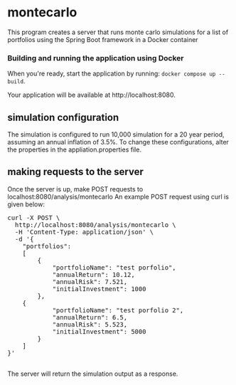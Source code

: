 # montecarlo
This program creates a server that runs monte carlo simulations for a list of portfolios using the Spring Boot framework in a Docker container

### Building and running the application using Docker
When you're ready, start the application by running:
`docker compose up --build`.

Your application will be available at http://localhost:8080.

## simulation configuration
The simulation is configured to run 10,000 simulation for a 20 year period, assuming an annual inflation of 3.5%.
To change these configurations, alter the properties in the appliation.properties file.

## making requests to the server
Once the server is up, make POST requests to localhost:8080/analysis/montecarlo
An example POST request using curl is given below:

<pre>
curl -X POST \
  http://localhost:8080/analysis/montecarlo \
  -H 'Content-Type: application/json' \
  -d '{
	"portfolios":
	[
		{
			"portfolioName": "test porfolio",
			"annualReturn": 10.12,
			"annualRisk": 7.521,
			"initialInvestment": 1000
		},
    {
			"portfolioName": "test porfolio 2",
			"annualReturn": 6.5,
			"annualRisk": 5.523,
			"initialInvestment": 5000
		}
	]
}'

</pre>

The server will return the simulation output as a response.

